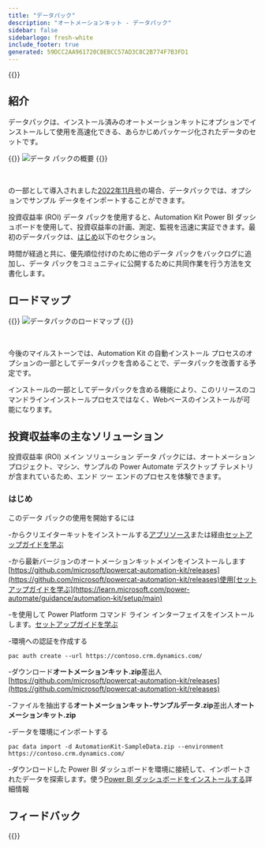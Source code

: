 ```yaml
---
title: "データパック"
description: "オートメーションキット - データパック"
sidebar: false
sidebarlogo: fresh-white
include_footer: true
generated: 59DCC2AA961720CBEBCC57AD3C8C2B774F7B3FD1
---
```


{{<toc>}}

## 紹介

データパックは、インストール済みのオートメーションキットにオプションでインストールして使用を高速化できる、あらかじめパッケージ化されたデータのセットです。

{{<border>}}
![データ パックの概要](https://powercat-automation-kit.azureedge.net/releases/november-2022/DataPacks.svg)
{{</border>}}

<br/>

の一部として導入されました[2022年11月号](/ja/releases/november-2022)の場合、データパックでは、オプションでサンプル データをインポートすることができます。

投資収益率 (ROI) データ パックを使用すると、Automation Kit Power BI ダッシュボードを使用して、投資収益率の計画、測定、監視を迅速に実証できます。最初のデータパックは、[はじめ](/ja#getting-started)以下のセクション。

時間が経過と共に、優先順位付けのために他のデータ パックをバックログに追加し、データ パックをコミュニティに公開するために共同作業を行う方法を文書化します。

## ロードマップ

{{<border>}}
![データパックのロードマップ](https://powercat-automation-kit.azureedge.net/releases/november-2022/DataPacks-WhatsNext.svg?v=1)
{{</border>}}

<br/>

今後のマイルストーンでは、Automation Kit の自動インストール プロセスのオプションの一部としてデータパックを含めることで、データパックを改善する予定です。

インストールの一部としてデータパックを含める機能により、このリリースのコマンドラインインストールプロセスではなく、Webベースのインストールが可能になります。

## 投資収益率の主なソリューション

投資収益率 (ROI) メイン ソリューション データ パックには、オートメーション プロジェクト、マシン、サンプルの Power Automate デスクトップ テレメトリが含まれているため、エンド ツー エンドのプロセスを体験できます。

### はじめ

このデータ パックの使用を開始するには

-からクリエイターキットをインストールする[アプリソース](https://appsource.microsoft.com/product/dynamics-365/microsoftpowercatarch.creatorkit1)または経由[セットアップガイドを学ぶ](https://learn.microsoft.com/power-platform/guidance/creator-kit/setup)

-から最新バージョンのオートメーションキットメインをインストールします[https://github.com/microsoft/powercat-automation-kit/releases](https://github.com/microsoft/powercat-automation-kit/releases)使用[セットアップガイドを学ぶ](https://learn.microsoft.com/power-automate/guidance/automation-kit/setup/main)

-を使用して Power Platform コマンド ライン インターフェイスをインストールします。[セットアップガイドを学ぶ](https://learn.microsoft.com/power-platform/developer/cli/introduction)

-環境への認証を作成する

```pwsh
pac auth create --url https://contoso.crm.dynamics.com/
```

-ダウンロード**オートメーションキット.zip**差出人[https://github.com/microsoft/powercat-automation-kit/releases](https://github.com/microsoft/powercat-automation-kit/releases)

-ファイルを抽出する**オートメーションキット-サンプルデータ.zip**差出人**オートメーションキット.zip**

-データを環境にインポートする

```pwsh
pac data import -d AutomationKit-SampleData.zip --environment https://contoso.crm.dynamics.com/ 
```

-ダウンロードした Power BI ダッシュボードを環境に接続して、インポートされたデータを探索します。使う[Power BI ダッシュボードをインストールする](/ja/get-started/install-powerbi-dashboard)詳細情報

## フィードバック

{{<questions name="/content/ja/features/datapacks.json" completed="フィードバックをお寄せいただきありがとうございます" showNavigationButtons="false" locale="ja">}}
